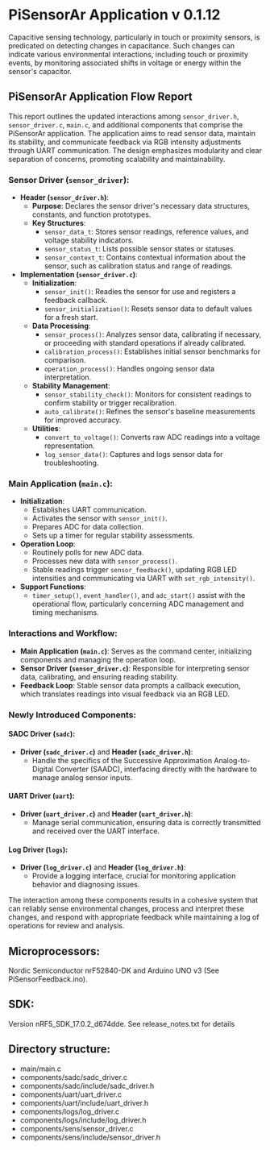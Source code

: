 # PiSensorAr Application v 0.1.12
Capacitive sensing technology, particularly in touch or proximity sensors, is predicated on detecting changes in capacitance. Such changes can indicate various environmental interactions, including touch or proximity events, by monitoring associated shifts in voltage or energy within the sensor's capacitor.

## PiSensorAr Application Flow Report
This report outlines the updated interactions among `sensor_driver.h`, `sensor_driver.c`, `main.c`, and additional components that comprise the PiSensorAr application. The application aims to read sensor data, maintain its stability, and communicate feedback via RGB intensity adjustments through UART communication. The design emphasizes modularity and clear separation of concerns, promoting scalability and maintainability.

### Sensor Driver (`sensor_driver`):
- **Header (`sensor_driver.h`)**:
  - **Purpose**: Declares the sensor driver's necessary data structures, constants, and function prototypes.
  - **Key Structures**:
    - `sensor_data_t`: Stores sensor readings, reference values, and voltage stability indicators.
    - `sensor_status_t`: Lists possible sensor states or statuses.
    - `sensor_context_t`: Contains contextual information about the sensor, such as calibration status and range of readings.
- **Implementation (`sensor_driver.c`)**:
  - **Initialization**:
    - `sensor_init()`: Readies the sensor for use and registers a feedback callback.
    - `sensor_initialization()`: Resets sensor data to default values for a fresh start.
  - **Data Processing**:
    - `sensor_process()`: Analyzes sensor data, calibrating if necessary, or proceeding with standard operations if already calibrated.
    - `calibration_process()`: Establishes initial sensor benchmarks for comparison.
    - `operation_process()`: Handles ongoing sensor data interpretation.
  - **Stability Management**:
    - `sensor_stability_check()`: Monitors for consistent readings to confirm stability or trigger recalibration.
    - `auto_calibrate()`: Refines the sensor's baseline measurements for improved accuracy.
  - **Utilities**:
    - `convert_to_voltage()`: Converts raw ADC readings into a voltage representation.
    - `log_sensor_data()`: Captures and logs sensor data for troubleshooting.

### Main Application (`main.c`):
- **Initialization**:
  - Establishes UART communication.
  - Activates the sensor with `sensor_init()`.
  - Prepares ADC for data collection.
  - Sets up a timer for regular stability assessments.
- **Operation Loop**:
  - Routinely polls for new ADC data.
  - Processes new data with `sensor_process()`.
  - Stable readings trigger `sensor_feedback()`, updating RGB LED intensities and communicating via UART with `set_rgb_intensity()`.
- **Support Functions**:
  - `timer_setup()`, `event_handler()`, and `adc_start()` assist with the operational flow, particularly concerning ADC management and timing mechanisms.

### Interactions and Workflow:
- **Main Application (`main.c`)**: Serves as the command center, initializing components and managing the operation loop.
- **Sensor Driver (`sensor_driver.c`)**: Responsible for interpreting sensor data, calibrating, and ensuring reading stability.
- **Feedback Loop**: Stable sensor data prompts a callback execution, which translates readings into visual feedback via an RGB LED.

### Newly Introduced Components:

#### SADC Driver (`sadc`):
- **Driver (`sadc_driver.c`)** and **Header (`sadc_driver.h`)**:
  - Handle the specifics of the Successive Approximation Analog-to-Digital Converter (SAADC), interfacing directly with the hardware to manage analog sensor inputs.

#### UART Driver (`uart`):
- **Driver (`uart_driver.c`)** and **Header (`uart_driver.h`)**:
  - Manage serial communication, ensuring data is correctly transmitted and received over the UART interface.

#### Log Driver (`logs`):
- **Driver (`log_driver.c`)** and **Header (`log_driver.h`)**:
  - Provide a logging interface, crucial for monitoring application behavior and diagnosing issues.

The interaction among these components results in a cohesive system that can reliably sense environmental changes, process and interpret these changes, and respond with appropriate feedback while maintaining a log of operations for review and analysis.

## Microprocessors:
Nordic Semiconductor nrF52840-DK and Arduino UNO v3 (See PiSensorFeedback.ino).

## SDK:
Version nRF5_SDK_17.0.2_d674dde.
See release_notes.txt for details

## Directory structure:
- main/main.c
- components/sadc/sadc_driver.c
- components/sadc/include/sadc_driver.h
- components/uart/uart_driver.c
- components/uart/include/uart_driver.h
- components/logs/log_driver.c
- components/logs/include/log_driver.h
- components/sens/sensor_driver.c
- components/sens/include/sensor_driver.h
